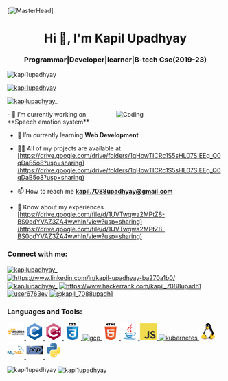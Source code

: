 [![MasterHead](https://repository-images.githubusercontent.com/118009182/6be53d00-bcec-11e9-937a-289171ed6857)]
<h1 align="center">Hi 👋, I'm Kapil Upadhyay</h1>
<h3 align="center">Programmar|Developer|learner|B-tech Cse(2019-23)</h3>


<p align="left"> <img src="https://komarev.com/ghpvc/?username=kapi1upadhyay&label=Profile%20views&color=0e75b6&style=flat" alt="kapi1upadhyay" /> </p>

<p align="left"> <a href="https://github.com/ryo-ma/github-profile-trophy"><img src="https://github-profile-trophy.vercel.app/?username=kapi1upadhyay" alt="kapi1upadhyay" /></a> </p>

<p align="left"> <a href="https://twitter.com/kapilupadhyay_" target="blank"><img src="https://img.shields.io/twitter/follow/kapilupadhyay_?logo=twitter&style=for-the-badge" alt="kapilupadhyay_" /></a> </p>
<img align="right" alt="Coding" width="250" src="https://cdn.dribbble.com/users/1162077/screenshots/3848914/programmer.gif">
- 🔭 I’m currently working on **Speech emotion system**

- 🌱 I’m currently learning **Web Development**

- 👨‍💻 All of my projects are available at [https://drive.google.com/drive/folders/1qHowTICRc1S5sHL07SIEEg_Q0qDaB5o8?usp=sharing](https://drive.google.com/drive/folders/1qHowTICRc1S5sHL07SIEEg_Q0qDaB5o8?usp=sharing)

- 📫 How to reach me **kapil.7088upadhyay@gmail.com**

- 📄 Know about my experiences [https://drive.google.com/file/d/1UVTwgwa2MPtZ8-BS0odYVAZ3ZA4wwhIn/view?usp=sharing](https://drive.google.com/file/d/1UVTwgwa2MPtZ8-BS0odYVAZ3ZA4wwhIn/view?usp=sharing)

<h3 align="left">Connect with me:</h3>
<p align="left">
<a href="https://twitter.com/kapilupadhyay_" target="blank"><img align="center" src="https://raw.githubusercontent.com/rahuldkjain/github-profile-readme-generator/master/src/images/icons/Social/twitter.svg" alt="kapilupadhyay_" height="30" width="40" /></a>
<a href="https://linkedin.com/in/https://www.linkedin.com/in/kapil-upadhyay-ba270a1b0/" target="blank"><img align="center" src="https://raw.githubusercontent.com/rahuldkjain/github-profile-readme-generator/master/src/images/icons/Social/linked-in-alt.svg" alt="https://www.linkedin.com/in/kapil-upadhyay-ba270a1b0/" height="30" width="40" /></a>
<a href="https://instagram.com/kapilupadhyay_" target="blank"><img align="center" src="https://raw.githubusercontent.com/rahuldkjain/github-profile-readme-generator/master/src/images/icons/Social/instagram.svg" alt="kapilupadhyay_" height="30" width="40" /></a>
<a href="https://www.hackerrank.com/https://www.hackerrank.com/kapil_7088upadh1" target="blank"><img align="center" src="https://raw.githubusercontent.com/rahuldkjain/github-profile-readme-generator/master/src/images/icons/Social/hackerrank.svg" alt="https://www.hackerrank.com/kapil_7088upadh1" height="30" width="40" /></a>
<a href="https://www.leetcode.com/user6763ev" target="blank"><img align="center" src="https://raw.githubusercontent.com/rahuldkjain/github-profile-readme-generator/master/src/images/icons/Social/leet-code.svg" alt="user6763ev" height="30" width="40" /></a>
<a href="https://www.hackerearth.com/@kapil_7088upadh1" target="blank"><img align="center" src="https://raw.githubusercontent.com/rahuldkjain/github-profile-readme-generator/master/src/images/icons/Social/hackerearth.svg" alt="@kapil_7088upadh1" height="30" width="40" /></a>
</p>

<h3 align="left">Languages and Tools:</h3>
<p align="left"> <a href="https://aws.amazon.com" target="_blank" rel="noreferrer"> <img src="https://raw.githubusercontent.com/devicons/devicon/master/icons/amazonwebservices/amazonwebservices-original-wordmark.svg" alt="aws" width="40" height="40"/> </a> <a href="https://www.cprogramming.com/" target="_blank" rel="noreferrer"> <img src="https://raw.githubusercontent.com/devicons/devicon/master/icons/c/c-original.svg" alt="c" width="40" height="40"/> </a> <a href="https://www.w3schools.com/cpp/" target="_blank" rel="noreferrer"> <img src="https://raw.githubusercontent.com/devicons/devicon/master/icons/cplusplus/cplusplus-original.svg" alt="cplusplus" width="40" height="40"/> </a> <a href="https://www.w3schools.com/css/" target="_blank" rel="noreferrer"> <img src="https://raw.githubusercontent.com/devicons/devicon/master/icons/css3/css3-original-wordmark.svg" alt="css3" width="40" height="40"/> </a> <a href="https://cloud.google.com" target="_blank" rel="noreferrer"> <img src="https://www.vectorlogo.zone/logos/google_cloud/google_cloud-icon.svg" alt="gcp" width="40" height="40"/> </a> <a href="https://www.w3.org/html/" target="_blank" rel="noreferrer"> <img src="https://raw.githubusercontent.com/devicons/devicon/master/icons/html5/html5-original-wordmark.svg" alt="html5" width="40" height="40"/> </a> <a href="https://www.java.com" target="_blank" rel="noreferrer"> <img src="https://raw.githubusercontent.com/devicons/devicon/master/icons/java/java-original.svg" alt="java" width="40" height="40"/> </a> <a href="https://developer.mozilla.org/en-US/docs/Web/JavaScript" target="_blank" rel="noreferrer"> <img src="https://raw.githubusercontent.com/devicons/devicon/master/icons/javascript/javascript-original.svg" alt="javascript" width="40" height="40"/> </a> <a href="https://kubernetes.io" target="_blank" rel="noreferrer"> <img src="https://www.vectorlogo.zone/logos/kubernetes/kubernetes-icon.svg" alt="kubernetes" width="40" height="40"/> </a> <a href="https://www.linux.org/" target="_blank" rel="noreferrer"> <img src="https://raw.githubusercontent.com/devicons/devicon/master/icons/linux/linux-original.svg" alt="linux" width="40" height="40"/> </a> <a href="https://www.mysql.com/" target="_blank" rel="noreferrer"> <img src="https://raw.githubusercontent.com/devicons/devicon/master/icons/mysql/mysql-original-wordmark.svg" alt="mysql" width="40" height="40"/> </a> <a href="https://www.php.net" target="_blank" rel="noreferrer"> <img src="https://raw.githubusercontent.com/devicons/devicon/master/icons/php/php-original.svg" alt="php" width="40" height="40"/> </a> <a href="https://www.python.org" target="_blank" rel="noreferrer"> <img src="https://raw.githubusercontent.com/devicons/devicon/master/icons/python/python-original.svg" alt="python" width="40" height="40"/> </a> </p>

<p><img align="left" src="https://github-readme-stats.vercel.app/api/top-langs?username=kapi1upadhyay&show_icons=true&locale=en&layout=compact" alt="kapi1upadhyay" /></p>

<p>&nbsp;<img align="center" src="https://github-readme-stats.vercel.app/api?username=kapi1upadhyay&show_icons=true&locale=en" alt="kapi1upadhyay" /></p>

